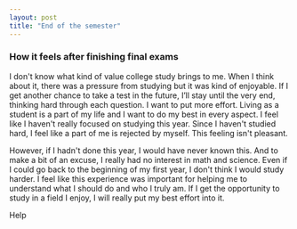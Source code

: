 ```yaml
---
layout: post
title: "End of the semester"
---
```




<h3> How it feels after finishing final exams </h3>

I don't know what kind of value college study brings to me. When I think about it, there was a pressure from studying but it was kind of enjoyable. If I get another chance to take a test in the future, I’ll stay until the very end, thinking hard through each question. I want to put more effort. Living as a student is a part of my life and I want to do my best in every aspect. 
I feel like I haven't really focused on studying this year. Since I haven't studied hard, I feel like a part of me is rejected by myself. This feeling isn't pleasant. 

However, if I hadn't done this year, I would have never known this. And to make a bit of an excuse, I really had no interest in math and science. Even if I could go back to the beginning of my first year, I don't think I would study harder. 
I feel like this experience was important for helping me to understand what I should do and who I truly am. If I get the opportunity to study in a field I enjoy, I will really put my best effort into it. 

Help
